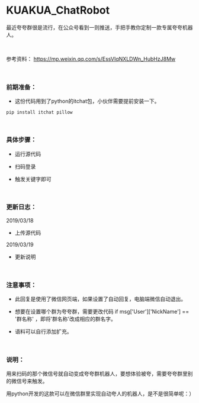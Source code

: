 # KUAKUA_ChatRobot

最近夸夸群很是流行，在公众号看到一则推送，手把手教你定制一款专属夸夸机器人。

<br/>

参考资料：
https://mp.weixin.qq.com/s/EssVIqNXLDWn_HubHzJ8Mw

<br/>

### 前期准备：

- 这份代码用到了python的itchat包，小伙伴需要提前安装一下。

```shell
pip install itchat pillow
```

<br/>

### 具体步骤：

- 运行源代码

- 扫码登录

- 触发关键字即可

<br/>

### 更新日志：

2019/03/18

- 上传源代码

2019/03/19

- 更新说明

<br/>

### 注意事项：

- 此回复是使用了微信网页端，如果设置了自动回复，电脑端微信自动退出。

- 想要在设置哪个群为夸夸群，需要更改代码 if msg['User']['NickName'] == '群名称' ，即将'群名称'改成相应的群名字。

- 语料可以自行添加扩充。

<br/>

### 说明：

用来扫码的那个微信号就自动变成夸夸群机器人，要想体验被夸，需要夸夸群里别的微信号来触发。

用python开发的这款可以在微信群里实现自动夸人的机器人，是不是很简单呢：）

<br/>
